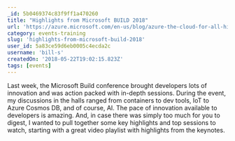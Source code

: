 ```yaml
---
_id: 5b0469374c83f9ff1a470260
title: "Highlights from Microsoft BUILD 2018"
url: 'https://azure.microsoft.com/en-us/blog/azure-the-cloud-for-all-highlights-from-microsoft-build-2018/'
category: events-training
slug: 'highlights-from-microsoft-build-2018'
user_id: 5a83ce59d6eb0005c4ecda2c
username: 'bill-s'
createdOn: '2018-05-22T19:02:15.823Z'
tags: [events]
---
```


Last week, the Microsoft Build conference brought developers lots of innovation and was action packed with in-depth sessions. During the event, my discussions in the halls ranged from containers to dev tools, IoT to Azure Cosmos DB, and of course, AI. The pace of innovation available to developers is amazing. And, in case there was simply too much for you to digest, I wanted to pull together some key highlights and top sessions to watch, starting with a great video playlist with highlights from the keynotes.

